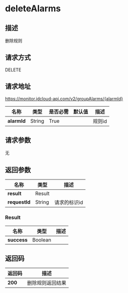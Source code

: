 # deleteAlarms


## 描述
删除规则

## 请求方式
DELETE

## 请求地址
https://monitor.jdcloud-api.com/v2/groupAlarms/{alarmId}

|名称|类型|是否必需|默认值|描述|
|---|---|---|---|---|
|**alarmId**|String|True| |规则id|

## 请求参数
无


## 返回参数
|名称|类型|描述|
|---|---|---|
|**result**|Result| |
|**requestId**|String|请求的标识id|

### Result
|名称|类型|描述|
|---|---|---|
|**success**|Boolean| |

## 返回码
|返回码|描述|
|---|---|
|**200**|删除规则返回结果  |   




